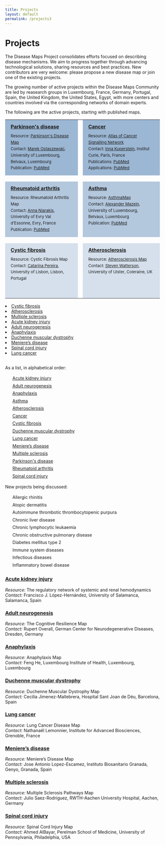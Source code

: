 ```yaml
---
title: Projects
layout: default
permalink: /projects3
---
```


# Projects
        
The Disease Maps Project consolidates efforts focused on describing disease mechanisms. We aim to progress together through advancing technological solutions, sharing resources and best practices. New contributors are very welcome: please propose a new disease map or join one of the existing projects.  

The growing number of active projects within the Disease Maps Community are led by reasearch groups in Luxembourg, France, Germany, Portugal, Spain, the United Kingdom, the United States, Egypt, with more centers and countries involved via the corresponding networks of domain experts.  

The following are the active projects, starting with published maps.



<table>
<tr style="height:180px;">
<td style="width:320px; text-align:left; vertical-align:top; background-color:#9CB7D3;">
        <p style="margin:10px; font-size:16px;">
        <strong><a href="../parkinsons" target="_blank">Parkinson's disease</a></strong></p>
        <p style="line-height:160%; margin:10px; font-size:13px;">
        Resource: <a href="https://pdmap.uni.lu" target="_blank">Parkinson's Disease Map</a><br />
        Contact: <a href="mailto:marek.ostaszewski@uni.lu">Marek Ostaszewski</a>, University of Luxembourg, Belvaux, Luxembourg<br />
        Publication: <a href="https://www.ncbi.nlm.nih.gov/pubmed/23832570" target="_blank">PubMed</a><br />
        </p></td>
<td style="width: 0px;"> </td>
<td style="width:320px; text-align:left; vertical-align:top; background-color:#9CB7D3;">
        <p style="margin:10px; font-size:16px;">
        <strong><a href="../cancer" target="_blank">Cancer</a></strong></p>
        <p style="line-height:160%; margin:10px; font-size:13px;">
        Resource: <a href="https://acsn.curie.fr/ACSN2/ACSN2.html" target="_blank">Atlas of Cancer Signalling Network</a><br />
        Contact: <a href="mailto:inna.kuperstein@curie.fr">Inna Kuperstein</a>, Institut Curie, Paris, France<br />
        Publications: <a href="https://www.ncbi.nlm.nih.gov/pubmed/?term=29688383+23832570" target="_blank">PubMed</a><br />
        Applications: <a href="https://www.ncbi.nlm.nih.gov/pubmed/?term=29726961+25295490+27559053+25688112" target="_blank">PubMed</a>
        </p></td>
</tr>
<tr style="height: 20px;">
<td style="width: 320px;"> </td>
<td style="width: 0px;"> </td>
<td style="width: 320px;"> </td>
</tr>
<tr style="height:180px;">
<td style="width:320px; text-align:left; vertical-align:top; background-color:#B3C7DD;">
        <p style="margin:10px; font-size:16px;">
        <strong><a href="../rheumatoidarthritis" target="_blank">Rheumatoid arthritis</a></strong></p>
        <p style="line-height:160%; margin:10px; font-size:13px;">
        Resource: Rheumatoid Arthritis Map<br />
        Contact: <a href="mailto:anna.niaraki@univ-evry.fr">Anna Niarakis</a>, University of Evry Val d’Essonne, Evry, France<br />
        Publication: <a href="https://www.ncbi.nlm.nih.gov/pubmed/29951575" target="_blank">PubMed</a><br />
        </p></td>
<td style="width: 0px;"> </td>
<td style="width:320px; text-align:left; vertical-align:top; background-color:#B3C7DD;">
        <p style="margin:10px; font-size:16px;">
        <strong><a href="../asthma" target="_blank">Asthma</a></strong></p>
        <p style="line-height:160%; margin:10px; font-size:13px;">
        Resource: <a href="http://asthma-map.org/" target="_blank">AsthmaMap</a><br />
        Contact: <a href="mailto:a.mazein@gmail.com">Alexander Mazein</a>, University of Luxembourg, Belvaux, Luxembourg<br />
        Publication: <a href="https://www.ncbi.nlm.nih.gov/pubmed/30133857" target="_blank">PubMed</a><br />
        </p></td>
</tr>
<tr style="height: 20px;">
<td style="width: 320px;"> </td>
<td style="width: 0px;"> </td>
<td style="width: 320px;"> </td>
</tr>
<tr style="height:180px;">
<td style="width:320px; text-align:left; vertical-align:top; background-color:#D5E0EC;">
        <p style="margin:10px; font-size:16px;">
        <strong><a href="../cysticfibrosis" target="_blank">Cystic fibrosis</a></strong></p>
        <p style="line-height:160%; margin:10px; font-size:13px;">
        Resource: Cystic Fibrosis Map<br />
        Contact: <a href="mailto:cpereira@lasige.di.fc.ul.pt">Catarina Pereira</a>, University of Lisbon, Lisbon, Portugal<br />
        </p></td>
<td style="width: 0px;"> </td>
<td style="width:320px; text-align:left; vertical-align:top; background-color:#D5E0EC;">
        <p style="margin:10px; font-size:16px;">
        <strong><a href="../atherosclerosis" target="_blank">Atherosclerosis</a></strong></p>
        <p style="line-height:160%; margin:10px; font-size:13px;">
        Resource: <a href="http://asthma-map.org/" target="_blank">Atherosclerosis Map</a><br />
        Contact: <a href="mailto:s.watterson@ulster.ac.uk">Steven Watterson</a>, University of Ulster, Coleraine, UK<br />
        </p></td>
</tr>
</table>    





<li><a href="/cysticfibrosis">Cystic fibrosis</a></li>
<li><a href="/atherosclerosis">Atherosclerosis</a></li>
<li><a href="/multiplesclerosis">Multiple sclerosis</a></li>
<li><a href="/acutekidneyinjury">Acute kidney injury</a></li>
<li><a href="/adultneurogenesis">Adult neurogenesis</a></li>
<li><a href="/anaphylaxis">Anaphylaxis</a></li>
<li><a href="/duchenne">Duchenne muscular dystrophy</a></li>
<li><a href="/menieres">Meniere’s disease</a></li>
<li><a href="/spinalcordinjury">Spinal cord injury</a></li>
<li><a href="/lungcancer">Lung cancer</a></li>







<br />

As a list, in alphabetical order:

<ul style="list-style-type:none; line-height:175%;">
<li><a href="/acutekidneyinjury">Acute kidney injury</a></li>
<li><a href="/adultneurogenesis">Adult neurogenesis</a></li>
<li><a href="/anaphylaxis">Anaphylaxis</a></li>
<li><a href="/asthma">Asthma</a></li>
<li><a href="/atherosclerosis">Atherosclerosis</a></li>
<li><a href="/cancer">Cancer</a></li>
<li><a href="/cysticfibrosis">Cystic fibrosis</a></li>
<li><a href="/duchenne">Duchenne muscular dystrophy</a></li>
<li><a href="/lungcancer">Lung cancer</a></li>
<li><a href="/menieres">Meniere’s disease</a></li>
<li><a href="/multiplesclerosis">Multiple sclerosis</a></li>
<li><a href="/parkinsons">Parkinson's disease</a></li>
<li><a href="/rheumatoidarthritis">Rheumatoid arthritis</a></li>
<li><a href="/spinalcordinjury">Spinal cord injury</a></li>
</ul>

New projects being discussed:  

<ul style="list-style-type:none; line-height:175%;">
<li>Allergic rhinitis</li>
<li>Atopic dermatitis</li>
<li>Autoimmune thrombotic thrombocytopenic purpura</li>
<li>Chronic liver disease</li>
<li>Chronic lymphocytic leukaemia</li>
<li>Chronic obstructive pulmonary disease</li>
<li>Diabetes mellitus type 2</li>
<li>Immune system diseases</li>
<li>Infectious diseases</li>
<li>Inflammatory bowel disease</li>
</ul>

### [Acute kidney injury](acutekidneyinjury)

_Resource:_ The regulatory network of systemic and renal hemodynamics  
_Contact:_ Francisco J. López-Hernández, University of Salamanca, Salamanca, Spain  

### [Adult neurogenesis](adultneurogenesis)

_Resource:_ The Cognitive Resilience Map  
_Contact:_ Rupert Overall, German Center for Neurodegenerative Diseases, Dresden, Germany  

### [Anaphylaxis](anaphylaxis)

_Resource:_ Anaphylaxis Map  
_Contact:_ Feng He, Luxembourg Institute of Health, Luxembourg, Luxembourg  


### [Duchenne muscular dystrophy](duchenne)

_Resource:_ Duchenne Muscular Dystrophy Map  
_Contact:_ Cecilia Jimenez-Mallebrera, Hospital Sant Joan de Déu, Barcelona, Spain  

### [Lung cancer](lungcancer)

_Resource:_ Lung Cancer Disease Map  
_Contact:_ Nathanaël Lemonnier, Institute for Advanced Biosciences, Grenoble, France  

### [Meniere’s disease](menieres)

_Resource:_ Meniere’s Disease Map  
_Contact:_ Jose Antonio Lopez-Escamez, Instituto Biosanitario Granada, Genyo, Granada, Spain  

### [Multiple sclerosis](multiplesclerosis)

_Resource:_ Multiple Sclerosis Pathways Map  
_Contact:_ Julio Saez-Rodriguez, RWTH-Aachen University Hospital, Aachen, Germany  

### [Spinal cord injury](spinalcordinjury)

_Resource:_ Spinal Cord Injury Map  
_Contact:_ Ahmed AlBayar, Perelman School of Medicine, University of Pennsylvania, Philadelphia, USA
